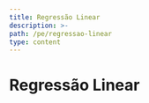 ```yaml
---
title: Regressão Linear
description: >-
path: /pe/regressao-linear
type: content
---
```


# Regressão Linear


